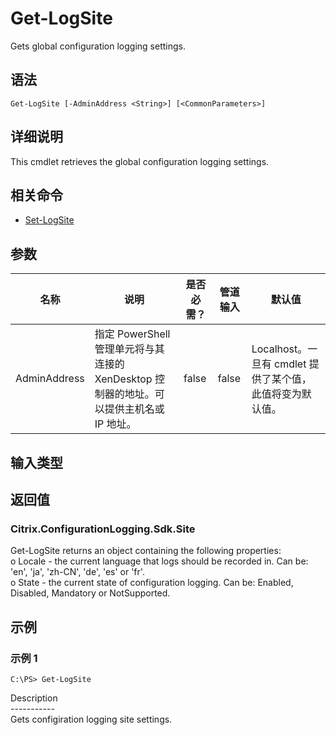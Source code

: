 # Get-LogSite

Gets global configuration logging settings.

## 语法

    Get-LogSite [-AdminAddress <String>] [<CommonParameters>]
    

## 详细说明

This cmdlet retrieves the global configuration logging settings.

## 相关命令

- [Set-LogSite](Set-LogSite.html)

## 参数

| 名称           | 说明                                                         | 是否必需？ | 管道输入  | 默认值                                   |
| ------------ | ---------------------------------------------------------- | ----- | ----- | ------------------------------------- |
| AdminAddress | 指定 PowerShell 管理单元将与其连接的 XenDesktop 控制器的地址。可以提供主机名或 IP 地址。 | false | false | Localhost。一旦有 cmdlet 提供了某个值，此值将变为默认值。 |

## 输入类型

### 

## 返回值

### Citrix.ConfigurationLogging.Sdk.Site

Get-LogSite returns an object containing the following properties:  
o Locale - the current language that logs should be recorded in. Can be: 'en', 'ja', 'zh-CN', 'de', 'es' or 'fr'.  
o State - the current state of configuration logging. Can be: Enabled, Disabled, Mandatory or NotSupported.

## 示例

### 示例 1

    C:\PS> Get-LogSite
    

Description  
\---\---\-----  
Gets configiration logging site settings.